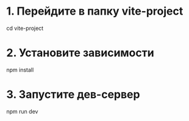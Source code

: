 # 1. Перейдите в папку vite-project
cd vite-project

# 2. Установите зависимости
npm install

# 3. Запустите дев-сервер
npm run dev
